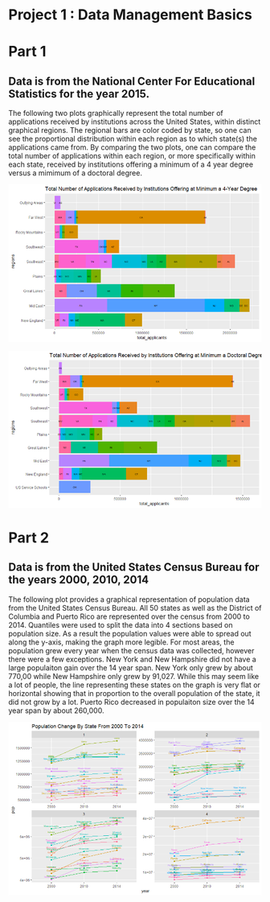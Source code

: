 # Project 1 : Data Management Basics


# Part 1

## Data is from the National Center For Educational Statistics for the year 2015.

The following two plots graphically represent the total number of applications received by institutions across the United States, within distinct graphical regions. The regional bars are color coded by state, so one can see the proportional distribution within each region as to which state(s) the applications came from. By comparing the two plots, one can compare the total number of applications within each region, or more specifically within each state, received by institutions offering a minimum of a 4 year degree versus a mimimum of a doctoral degree.

![](total_applicants_4year.png)


![](total_applicants_doctoral.png)


# Part 2 

## Data is from the United States Census Bureau for the years 2000, 2010, 2014

The following plot provides a graphical representation of population data from the United States Census Bureau. All 50 states as well as the District of Columbia and Puerto Rico are represented over the census from 2000 to 2014. Quantiles were used to split the data into 4 sections based on population size. As a result the population values were able to spread out along the y-axis, making the graph more legible. For most areas, the population grew every year when the census data was collected, however there were a few exceptions. New York and New Hampshire did not have a large populaiton gain over the 14 year span. New York only grew by about 770,00 while New Hampshire only grew by 91,027. While this may seem like a lot of people, the line representing these states on the graph is very flat or horizontal showing that in proportion to the overall population of the state, it did not grow by a lot. Puerto Rico decreased in populaiton size over the 14 year span by about 260,000. 

![](pop_change_by_state.png)

